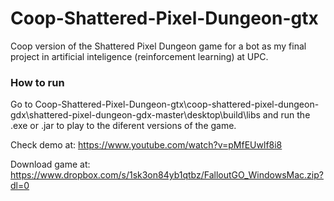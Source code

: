 # Coop-Shattered-Pixel-Dungeon-gtx
Coop version of the Shattered Pixel Dungeon game for a bot as my final project in artificial inteligence (reinforcement learning) at UPC.

### How to run
Go to Coop-Shattered-Pixel-Dungeon-gtx\coop-shattered-pixel-dungeon-gdx\shattered-pixel-dungeon-gdx-master\desktop\build\libs and run the .exe or .jar to play to the diferent versions of the game.


Check demo at:
https://www.youtube.com/watch?v=pMfEUwlf8i8

Download game at:
https://www.dropbox.com/s/1sk3on84yb1qtbz/FalloutGO_WindowsMac.zip?dl=0
